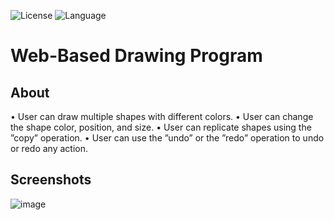 ![License](https://img.shields.io/badge/license-Apache_2.0-red.svg)
![Language](https://img.shields.io/badge/language-Java%20-blue.svg)

# Web-Based Drawing Program
## About
• User can draw multiple shapes with different colors.
• User can change the shape color, position, and size.
• User can replicate shapes using the ”copy” operation.
• User can use the ”undo” or the ”redo” operation to undo or redo any action. 
## Screenshots
![image](https://user-images.githubusercontent.com/58489322/169411182-a52e0fa0-79fa-4965-ae8e-7742dbe13ed4.png)
